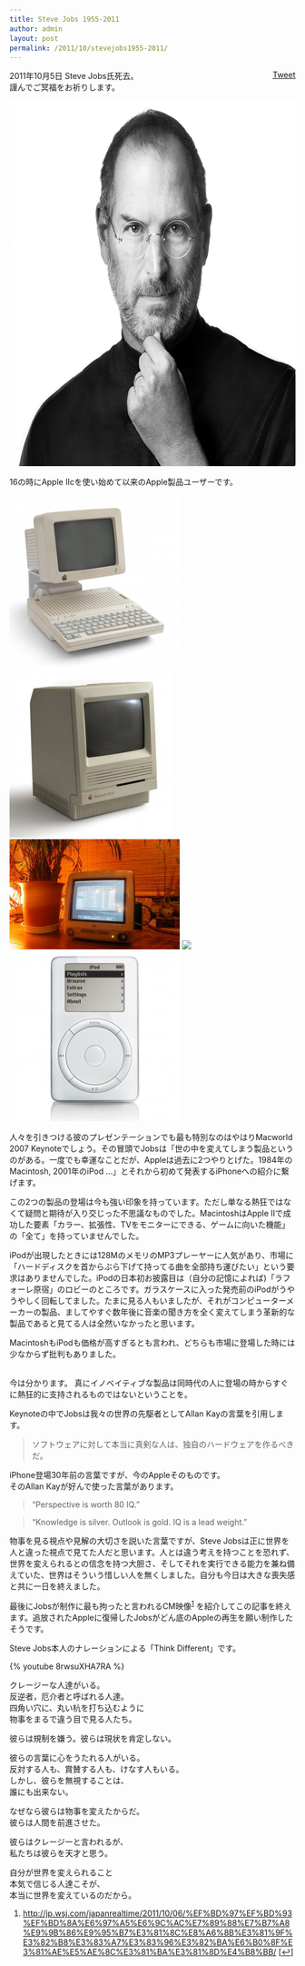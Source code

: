 ```yaml
---
title: Steve Jobs 1955-2011
author: admin
layout: post
permalink: /2011/10/stevejobs1955-2011/
---
```

<div style="float: right; margin-left: 10px;">
  <a href="https://twitter.com/share" class="twitter-share-button" data-count="vertical" data-url="/blog/2011/10/stevejobs1955-2011/">Tweet</a>
</div>

2011年10月5日 Steve Jobs氏死去。  
謹んでご冥福をお祈りします。

[<img src="/images/wp-content/uploads/2011/10/t_hero.png" alt="Steve Jobs" title="Steve Jobs" width="706" height="644" class="alignleft size-full wp-image-832" />][1] 
<br clear="all" />

16の時にApple IIcを使い始めて以来のApple製品ユーザーです。 

<img src="/images/wp-content/uploads/2011/10/Apple_IIc_with_monitor-300x300.jpg">
<img src="/images/wp-content/uploads/2011/10/Se30-289x300.jpg">
<img src="/images/wp-content/uploads/2011/10/108703301-300x194.jpg">
<img src="/uploads/2011/10/9757489-300x225.jpg"">
<img src="/images/wp-content/uploads/2011/10/20091004-first-gen-ipod-300x300.jpg">

人々を引きつける彼のプレゼンテーションでも最も特別なのはやはりMacworld 2007 Keynoteでしょう。その冒頭でJobsは「世の中を変えてしまう製品というのがある。一度でも幸運なことだが、Appleは過去に2つやりとげた。1984年のMacintosh, 2001年のiPod &#8230;」とそれから初めて発表するiPhoneへの紹介に繋げます。

この2つの製品の登場は今も強い印象を持っています。ただし単なる熱狂ではなくて疑問と期待が入り交じった不思議なものでした。MacintoshはApple IIで成功した要素「カラー、拡張性、TVをモニターにできる、ゲームに向いた機能」の「全て」を持っていませんでした。

iPodが出現したときには128MのメモリのMP3プレーヤーに人気があり、市場に「ハードディスクを首からぶら下げて持ってる曲を全部持ち運びたい」という要求はありませんでした。iPodの日本初お披露目は（自分の記憶によれば)「ラフォーレ原宿」のロビーのところです。ガラスケースに入った発売前のiPodがうやうやしく回転してました。たまに見る人もいましたが、それがコンピューターメーカーの製品、ましてやすぐ数年後に音楽の聞き方を全く変えてしまう革新的な製品であると見てる人は全然いなかったと思います。

MacintoshもiPodも価格が高すぎるとも言われ、どちらも市場に登場した時には少なからず批判もありました。

<br clear="all" />  
今は分かります。  
真にイノベイティブな製品は同時代の人に登場の時からすぐに熱狂的に支持されるものではないということを。

Keynoteの中でJobsは我々の世界の先駆者としてAllan Kayの言葉を引用します。

> ソフトウェアに対して本当に真剣な人は、独自のハードウェアを作るべきだ。 

iPhone登場30年前の言葉ですが、今のAppleそのものです。  
そのAllan Kayが好んで使った言葉があります。

> &#8220;Perspective is worth 80 IQ.&#8221;

> &#8220;Knowledge is silver. Outlook is gold. IQ is a lead weight.&#8221; 

物事を見る視点や見解の大切さを説いた言葉ですが、Steve Jobsは正に世界を人と違った視点で見てた人だと思います。人とは違う考えを持つことを恐れず、世界を変えられるとの信念を持つ大胆さ、そしてそれを実行できる能力を兼ね備えていた、世界はそういう惜しい人を無くしました。自分も今日は大きな喪失感と共に一日を終えました。

最後にJobsが制作に最も拘ったと言われるCM映像<sup><a href="#footnote_0_831" id="identifier_0_831" class="footnote-link footnote-identifier-link" title="http://jp.wsj.com/japanrealtime/2011/10/06/%EF%BD%97%EF%BD%93%EF%BD%8A%E6%97%A5%E6%9C%AC%E7%89%88%E7%B7%A8%E9%9B%86%E9%95%B7%E3%81%8C%E8%A6%8B%E3%81%9F%E3%82%B8%E3%83%A7%E3%83%96%E3%82%BA%E6%B0%8F%E3%81%AE%E5%AE%8C%E3%81%BA%E3%81%8D%E4%B8%BB/">1</a></sup> を紹介してこの記事を終えます。追放されたAppleに復帰したJobsがどん底のAppleの再生を願い制作したそうです。

Steve Jobs本人のナレーションによる「Think Different」です。

{% youtube 8rwsuXHA7RA %}

クレージーな人達がいる。  
反逆者，厄介者と呼ばれる人達。  
四角い穴に、丸い杭を打ち込むように  
物事をまるで違う目で見る人たち。

彼らは規制を嫌う。彼らは現状を肯定しない。

彼らの言葉に心をうたれる人がいる。  
反対する人も、賞賛する人も、けなす人もいる。  
しかし、彼らを無視することは、  
誰にも出来ない。

なぜなら彼らは物事を変えたからだ。  
彼らは人間を前進させた。

彼らはクレージーと言われるが、  
私たちは彼らを天才と思う。

自分が世界を変えられること  
本気で信じる人達こそが、  
本当に世界を変えているのだから。

<ol class="footnotes">
  <li id="footnote_0_831" class="footnote">
    <a href="http://jp.wsj.com/japanrealtime/2011/10/06/%EF%BD%97%EF%BD%93%EF%BD%8A%E6%97%A5%E6%9C%AC%E7%89%88%E7%B7%A8%E9%9B%86%E9%95%B7%E3%81%8C%E8%A6%8B%E3%81%9F%E3%82%B8%E3%83%A7%E3%83%96%E3%82%BA%E6%B0%8F%E3%81%AE%E5%AE%8C%E3%81%BA%E3%81%8D%E4%B8%BB/">http://jp.wsj.com/japanrealtime/2011/10/06/%EF%BD%97%EF%BD%93%EF%BD%8A%E6%97%A5%E6%9C%AC%E7%89%88%E7%B7%A8%E9%9B%86%E9%95%B7%E3%81%8C%E8%A6%8B%E3%81%9F%E3%82%B8%E3%83%A7%E3%83%96%E3%82%BA%E6%B0%8F%E3%81%AE%E5%AE%8C%E3%81%BA%E3%81%8D%E4%B8%BB/</a> [<a href="#identifier_0_831" class="footnote-link footnote-back-link">&#8617;</a>]
  </li>
</ol>

 [1]: /images/wp-content/uploads/2011/10/t_hero.png
 [2]: /images/wp-content/uploads/2011/10/Apple_IIc_with_monitor.jpg
 [3]: /images/wp-content/uploads/2011/10/Se30.jpg
 [4]: /images/wp-content/uploads/2011/10/108703301.jpg
 [5]: /images/wp-content/uploads/2011/10/9757489.jpg
 [6]: /images/wp-content/uploads/2011/10/20091004-first-gen-ipod.jpg
